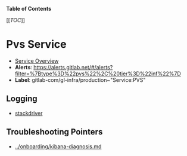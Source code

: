 <!-- MARKER: do not edit this section directly. Edit services/service-catalog.yml then run scripts/generate-docs -->

**Table of Contents**

[[_TOC_]]

#  Pvs Service
* [Service Overview](https://dashboards.gitlab.net/d/pvs-main/pvs-overview)
* **Alerts**: https://alerts.gitlab.net/#/alerts?filter=%7Btype%3D%22pvs%22%2C%20tier%3D%22inf%22%7D
* **Label**: gitlab-com/gl-infra/production~"Service:PVS"

## Logging

* [stackdriver](https://cloudlogging.app.goo.gl/mLPtczm9LrLekYcw5)

## Troubleshooting Pointers

* [../onboarding/kibana-diagnosis.md](../onboarding/kibana-diagnosis.md)
<!-- END_MARKER -->

<!-- ## Summary -->

<!-- ## Architecture -->

<!-- ## Performance -->

<!-- ## Scalability -->

<!-- ## Availability -->

<!-- ## Durability -->

<!-- ## Security/Compliance -->

<!-- ## Monitoring/Alerting -->

<!-- ## Links to further Documentation -->
